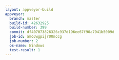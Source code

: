 ```yaml
---
layout: appveyor-build
appveyor:
  branch: master
  build-id: 42632925
  build-number: 399
  commit: df407073826326c937d196ee67f90a7941b5009d
  job-id: amo3wgpijr00mccg
  job-number: 2
  os-name: Windows
  test-result: 1
---
```

